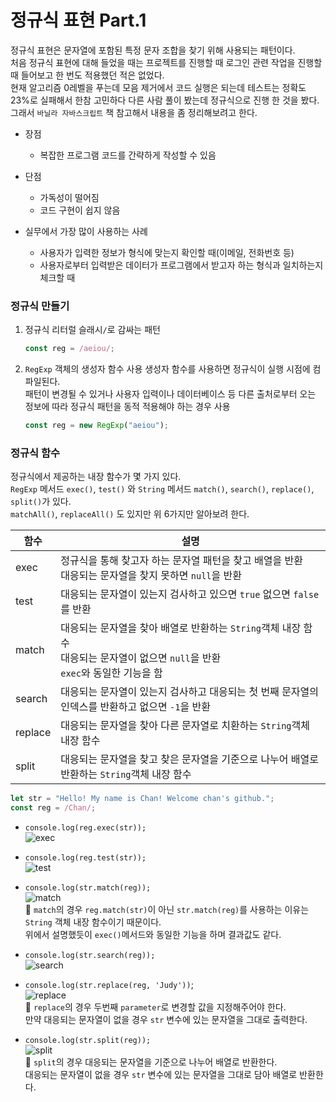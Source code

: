# 정규식 표현 Part.1

정규식 표현은 문자열에 포함된 특정 문자 조합을 찾기 위해 사용되는 패턴이다.  
처음 정규식 표현에 대해 들었을 때는 프로젝트를 진행할 때 로그인 관련 작업을 진행할 때 들어보고 한 번도 적용했던 적은 없었다.  
현재 알고리즘 0레벨을 푸는데 모음 제거에서 코드 실행은 되는데 테스트는 정확도 23%로 실패해서 한참 고민하다 다른 사람 풀이 봤는데 정규식으로 진행 한 것을 봤다.  
그래서 `바닐라 자바스크립트` 책 참고해서 내용을 좀 정리해보려고 한다.

-   장점
    -   복잡한 프로그램 코드를 간략하게 작성할 수 있음
-   단점

    -   가독성이 떨어짐
    -   코드 구현이 쉽지 않음

-   실무에서 가장 많이 사용하는 사례
    -   사용자가 입력한 정보가 형식에 맞는지 확인할 때(이메일, 전화번호 등)
    -   사용자로부터 입력받은 데이터가 프로그램에서 받고자 하는 형식과 일치하는지 체크할 때

### 정규식 만들기

1. 정규식 리터럴
   슬래시`/`로 감싸는 패턴

    ```jsx
    const reg = /aeiou/;
    ```

2. `RegExp` 객체의 생성자 함수 사용
   생성자 함수를 사용하면 정규식이 실행 시점에 컴파일된다.  
   패턴이 변경될 수 있거나 사용자 입력이나 데이터베이스 등 다른 출처로부터 오는 정보에 따라 정규식 패턴을 동적 적용해야 하는 경우 사용
    ```jsx
    const reg = new RegExp("aeiou");
    ```

### 정규식 함수

정규식에서 제공하는 내장 함수가 몇 가지 있다.  
`RegExp` 메서드 `exec()`, `test()` 와 `String` 메서드 `match()`, `search()`, `replace()`, `split()`가 있다.  
`matchAll()`, `replaceAll()` 도 있지만 위 6가지만 알아보려 한다.

| 함수    | 설명                                                                                                                                 |
| ------- | ------------------------------------------------------------------------------------------------------------------------------------ |
| exec    | 정규식을 통해 찾고자 하는 문자열 패턴을 찾고 배열을 반환<br> 대응되는 문자열을 찾지 못하면 `null`을 반환                             |
| test    | 대응되는 문자열이 있는지 검사하고 있으면 `true` 없으면 `false`를 반환                                                                |
| match   | 대응되는 문자열을 찾아 배열로 반환하는 `String`객체 내장 함수<br>대응되는 문자열이 없으면 `null`을 반환<br>`exec`와 동일한 기능을 함 |
| search  | 대응되는 문자열이 있는지 검사하고 대응되는 첫 번째 문자열의 인덱스를 반환하고 없으면 `-1`을 반환                                     |
| replace | 대응되는 문자열을 찾아 다른 문자열로 치환하는 `String`객체 내장 함수                                                                 |
| split   | 대응되는 문자열을 찾고 찾은 문자열을 기준으로 나누어 배열로 반환하는 `String`객체 내장 함수                                          |

```jsx
let str = "Hello! My name is Chan! Welcome chan's github.";
const reg = /Chan/;
```

-   `console.log(reg.exec(str));`<br>
    ![exec](https://cdn.discordapp.com/attachments/1037267111585792020/1091103036547551272/2023-03-31_5.53.46.png)

-   `console.log(reg.test(str));`<br>
    ![test](https://cdn.discordapp.com/attachments/1037267111585792020/1091103623230005298/2023-03-31_5.56.07.png)

-   `console.log(str.match(reg));`<br>
    ![match](https://cdn.discordapp.com/attachments/1037267111585792020/1091104406117818388/2023-03-31_5.59.14.png)  
    🚨 `match`의 경우 `reg.match(str)`이 아닌 `str.match(reg)`를 사용하는 이유는 `String` 객체 내장 함수이기 때문이다.  
    위에서 설명했듯이 `exec()`메서드와 동일한 기능을 하며 결과값도 같다.

-   `console.log(str.search(reg));`<br>
    ![search](https://cdn.discordapp.com/attachments/1037267111585792020/1091107057027006535/2023-03-31_6.09.44.png)
-   `console.log(str.replace(reg, 'Judy'))`;<br>
    ![replace](https://cdn.discordapp.com/attachments/1037267111585792020/1091108622915870720/2023-03-31_6.15.59.png)  
    🚨 `replace`의 경우 두번째 `parameter`로 변경할 값을 지정해주어야 한다.  
    만약 대응되는 문자열이 없을 경우 `str` 변수에 있는 문자열을 그대로 출력한다.

-   `console.log(str.split(reg));`<br>
    ![split](https://cdn.discordapp.com/attachments/1037267111585792020/1091109514209669250/2023-03-31_6.19.32.png)  
    🚨 `split`의 경우 대응되는 문자열을 기준으로 나누어 배열로 반환한다.  
    대응되는 문자열이 없을 경우 `str` 변수에 있는 문자열을 그대로 담아 배열로 반환한다.
